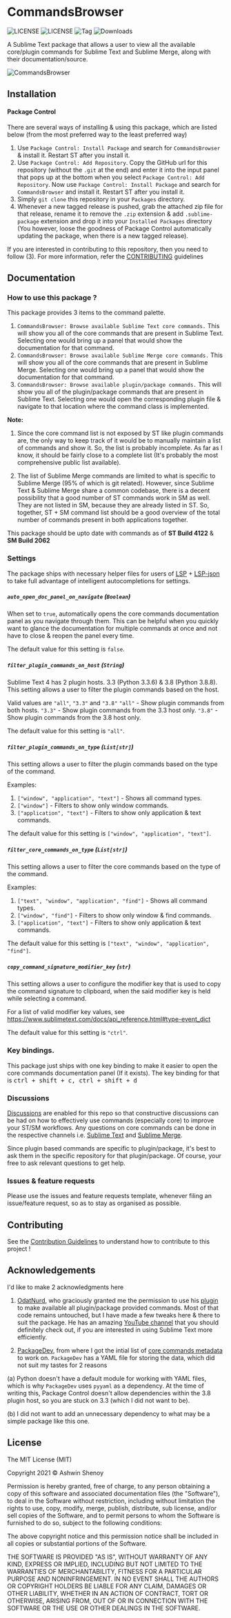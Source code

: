 # CommandsBrowser

![LICENSE](https://img.shields.io/badge/LICENSE-MIT-green?style=for-the-badge)    ![LICENSE](https://img.shields.io/badge/ST-Build%204121+-orange?style=for-the-badge&logo=sublime-text) ![Tag](https://img.shields.io/github/v/tag/Sublime-Instincts/CommandsBrowser?style=for-the-badge&logo=github&sort=semver) ![Downloads](https://img.shields.io/packagecontrol/dt/CommandsBrowser?style=for-the-badge)

A Sublime Text package that allows a user to view all the available core/plugin commands for Sublime Text and Sublime Merge, along with their documentation/source.

![CommandsBrowser](./images/CommandsBrowser.png)

## Installation

#### Package Control

There are several ways of installing & using this package, which are listed below (from the most preferred way to the least preferred way)

1. Use `Package Control: Install Package` and search for `CommandsBrowser` & install it. Restart ST after you install it.
2. Use `Package Control: Add Repository`. Copy the GitHub url for this repository (without the `.git` at the end) and enter it into the input panel that pops up at the bottom when you select `Package Control: Add Repository`. Now use `Package Control: Install Package` and search for `CommandsBrowser` and install it. Restart ST after you install it.
3. Simply `git clone` this repository in your `Packages` directory.
4. Whenever a new tagged release is pushed, grab the attached zip file for that release, rename it to remove the `.zip` extension & add `.sublime-package` extension and drop it into your `Installed Packages` directory (You however, loose the goodness of Package Control automatically updating the package, when there is a new tagged release).

If you are interested in contributing to this repository, then you need to follow (3). For more information, refer the [CONTRIBUTING](CONTRIBUTING.md) guidelines

## Documentation

### How to use this package ?

This package provides 3 items to the command palette.
1. `CommandsBrowser: Browse available Sublime Text core commands.`
This will show you all of the core commands that are present in Sublime Text. Selecting one would bring up a panel that would show the documentation for that command.
2. `CommandsBrowser: Browse available Sublime Merge core commands.`
This will show you all of the core commands that are present in Sublime Merge. Selecting one would bring up a panel that would show the documentation for that command.
3. `CommandsBrowser: Browse available plugin/package commands.`
This will show you all of the plugin/package commands that are present in Sublime Text. Selecting one would open the corresponding plugin file & navigate to that location where the command class is implemented.

**Note:**

1. Since the core command list is not exposed by ST like plugin commands are, the only way to keep track of it would be to manually maintain a list of commands and show it. So, the list is probably incomplete. As far as I know, it should be fairly close to a complete list (It's probably the most comprehensive public list available).

2. The list of Sublime Merge commands are limited to what is specific to Sublime Merge (95% of which is git related). However, since Sublime Text & Sublime Merge share a common codebase, there is a decent possibility that a good number of ST commands work in SM as well. They are not listed in SM, because they are already listed in ST. So, together, ST + SM command list should be a good overview of the total number of commands present in both applications together.

This package should be upto date with commands as of **ST Build 4122** & **SM Build 2062**

### Settings

The package ships with necessary helper files for users of [LSP](https://packagecontrol.io/packages/LSP) + [LSP-json](https://packagecontrol.io/packages/LSP-json) to take full advantage of intelligent autocompletions for settings.

##### `auto_open_doc_panel_on_navigate` (`Boolean`)
When set to `true`, automatically opens the core commands documentation panel as you navigate through them. This can be helpful when you quickly want to glance the documentation for multiple commands at once and not have to close & reopen the panel every time.

The default value for this setting is `false`.

##### `filter_plugin_commands_on_host` (`String`)
Sublime Text 4 has 2 plugin hosts. 3.3 (Python 3.3.6) & 3.8 (Python 3.8.8). This setting allows a user to filter the plugin commands based on the host.

Valid values are `"all"`, `"3.3"` and `"3.8"`
`"all"` - Show plugin commands from both hosts.
`"3.3"` - Show plugin commands from the 3.3 host only.
`"3.8"` - Show plugin commands from the 3.8 host only.

The default value for this setting is `"all"`.

##### `filter_plugin_commands_on_type` (`List[str]`)
This setting allows a user to filter the plugin commands based on the type of the command.

Examples:
1. `["window", "application", "text"]` - Shows all command types.
2. `["window"]`                        - Filters to show only window commands.
3. `["application", "text"]`           - Filters to show only application & text commands.

The default value for this setting is `["window", "application", "text"]`.

##### `filter_core_commands_on_type` (`List[str]`)

This setting allows a user to filter the core commands based on the type of the command.

Examples:
1. `["text", "window", "application", "find"]` - Shows all command types.
2. `["window", "find"]`                        - Filters to show only window & find commands.
3. `["application", "text"]`                   - Filters to show only application & text commands.

The default value for this setting is `["text", "window", "application", "find"]`.

##### `copy_command_signature_modifier_key` (`str`)

This setting allows a user to configure the modifier key that is used to copy the command signature to clipboard, when the said modifier key is held while selecting a command.

For a list of valid modifier key values, see https://www.sublimetext.com/docs/api_reference.html#type-event_dict

The default value for this setting is `"ctrl"`.

### Key bindings.

This package just ships with one key binding to make it easier to open the core commands documentation panel (If it exists). The key binding for that is <kbd>ctrl + shift + c, ctrl + shift + d</kbd>

### Discussions

[Discussions](https://github.com/Sublime-Instincts/CommandsBrowser/discussions) are enabled for this repo so that constructive discussions can be had on how to effectively use commands (especially core) to improve your ST/SM workflows. Any questions on core commands can be done in the respective channels i.e. [Sublime Text](https://github.com/Sublime-Instincts/CommandsBrowser/discussions/categories/sublime-text-commands) and [Sublime Merge](https://github.com/Sublime-Instincts/CommandsBrowser/discussions/categories/sublime-merge-commands).

Since plugin based commands are specific to plugin/package, it's best to ask them in the specific repository for that plugin/package. Of course, your free to ask relevant questions to get help.

### Issues & feature requests

Please use the issues and feature requests template, whenever filing an issue/feature request, so as to stay as organised as possible.

## Contributing

See the [Contribution Guidelines](CONTRIBUTING.md) to understand how to contribute to this project !

## Acknowledgements

I'd like to make 2 acknowledgments here

1. [OdatNurd](https://github.com/OdatNurd/), who graciously granted me the permission to use his [plugin](https://gist.github.com/OdatNurd/fd6322a665c1730c7e16930b3a84999a) to make available all plugin/package provided commands. Most of that code remains untouched, but I have made a few tweaks here & there to suit the package.
He has an amazing [YouTube channel](https://www.youtube.com/c/OdatNurd) that you should definitely check out, if you are interested in using Sublime Text more efficiently.

2. [PackageDev](https://github.com/SublimeText/PackageDev), from where I got the intial list of [core commands metadata](https://github.com/SublimeText/PackageDev/blob/master/plugins/command_completions/builtin_commands_meta_data.yaml) to work on. `PackageDev` has a YAML file for storing the data, which did not suit my tastes for 2 reasons

(a) Python doesn't have a default module for working with YAML files, which is why `PackageDev` uses `pyyaml` as a dependency. At the time of writing this, Package Control doesn't allow dependencies within the 3.8 plugin host, so you are stuck on 3.3 (which I did not want to be).

(b) I did not want to add an unnecessary dependency to what may be a simple package like this one.

## License
The MIT License (MIT)

Copyright 2021 &copy; Ashwin Shenoy

Permission is hereby granted, free of charge, to any person obtaining a copy of this software and associated documentation files (the "Software"), to deal in the Software without restriction, including without limitation the rights to use, copy, modify, merge, publish, distribute, sub license, and/or sell copies of the Software, and to permit persons to whom the Software is furnished to do so, subject to the following conditions:

The above copyright notice and this permission notice shall be included in all copies or substantial portions of the Software.

THE SOFTWARE IS PROVIDED "AS IS", WITHOUT WARRANTY OF ANY KIND, EXPRESS OR IMPLIED, INCLUDING BUT NOT LIMITED TO THE WARRANTIES OF MERCHANTABILITY, FITNESS FOR A PARTICULAR PURPOSE AND NONINFRINGEMENT. IN NO EVENT SHALL THE AUTHORS OR COPYRIGHT HOLDERS BE LIABLE FOR ANY CLAIM, DAMAGES OR OTHER LIABILITY, WHETHER IN AN ACTION OF CONTRACT, TORT OR OTHERWISE, ARISING FROM, OUT OF OR IN CONNECTION WITH THE SOFTWARE OR THE USE OR OTHER DEALINGS IN THE SOFTWARE.
